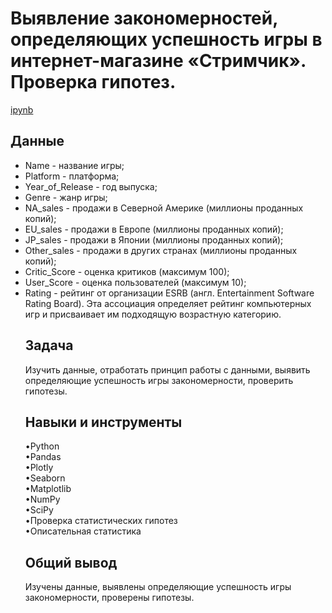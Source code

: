 <a name="lists"><h1>Выявление закономерностей, определяющих успешность игры в интернет-магазине «Стримчик». Проверка гипотез.</h1></a>
[ipynb](https://github.com/natashkaau/portfolio/tree/main/14.%20Identifying%20patterns%20of%20game%20success/game_project.ipynb)  
<a name="lists"><h2>Данные</h2></a>
- Name - название игры;  
- Platform - платформа;  
- Year_of_Release - год выпуска;  
- Genre - жанр игры;  
- NA_sales - продажи в Северной Америке (миллионы проданных копий);  
- EU_sales - продажи в Европе (миллионы проданных копий);  
- JP_sales - продажи в Японии (миллионы проданных копий);  
- Other_sales - продажи в других странах (миллионы проданных копий);  
- Critic_Score - оценка критиков (максимум 100);  
- User_Score - оценка пользователей (максимум 10);  
- Rating - рейтинг от организации ESRB (англ. Entertainment Software Rating Board). Эта ассоциация определяет рейтинг
компьютерных игр и присваивает им подходящую возрастную категорию.     
<a name="lists"><h2>Задача</h2></a>
Изучить данные, отработать принцип работы с данными, выявить определяющие успешность игры закономерности, проверить гипотезы.
<a name="lists"><h2>Навыки и инструменты</h2></a>
•Python  
•Pandas  
•Plotly  
•Seaborn  
•Matplotlib  
•NumPy  
•SciPy  
•Проверка статистических гипотез  
•Описательная статистика  
<a name="lists"><h2>Общий вывод</h2></a>
Изучены данные, выявлены определяющие успешность игры закономерности, проверены гипотезы.
